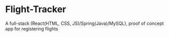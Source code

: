 # Flight-Tracker
A full-stack (React(HTML, CSS, JS)/Spring(Java)/MySQL), proof of concept app for registering flights
